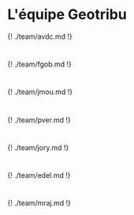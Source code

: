 # L'équipe Geotribu

{! ./team/avdc.md !}

#

{! ./team/fgob.md !}

#

{! ./team/jmou.md !}

#

{! ./team/pver.md !}

#

{! ./team/jory.md !}

#

{! ./team/edel.md !}

#

{! ./team/mraj.md !}
